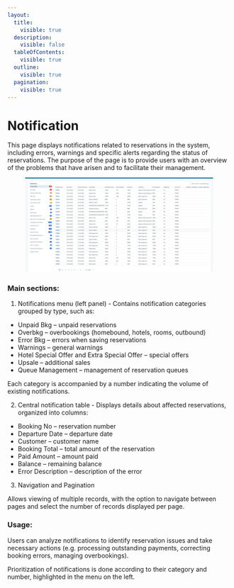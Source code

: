 ```yaml
---
layout:
  title:
    visible: true
  description:
    visible: false
  tableOfContents:
    visible: true
  outline:
    visible: true
  pagination:
    visible: true
---
```


# Notification

This page displays notifications related to reservations in the system, including errors, warnings and specific alerts regarding the status of reservations. The purpose of the page is to provide users with an overview of the problems that have arisen and to facilitate their management.&#x20;

<figure><img src="../.gitbook/assets/image (1) (1).png" alt=""><figcaption></figcaption></figure>

### Main sections:&#x20;

1. Notifications menu (left panel) - Contains notification categories grouped by type, such as:&#x20;

* Unpaid Bkg – unpaid reservations&#x20;
* Overbkg – overbookings (homebound, hotels, rooms, outbound)&#x20;
* Error Bkg – errors when saving reservations&#x20;
* Warnings – general warnings&#x20;
* Hotel Special Offer and Extra Special Offer – special offers&#x20;
* Upsale – additional sales&#x20;
* Queue Management – ​​management of reservation queues&#x20;

Each category is accompanied by a number indicating the volume of existing notifications.&#x20;

2. Central notification table - Displays details about affected reservations, organized into columns:&#x20;

* Booking No – reservation number&#x20;
* Departure Date – departure date&#x20;
* Customer – customer name&#x20;
* Booking Total – total amount of the reservation&#x20;
* Paid Amount – amount paid&#x20;
* Balance – remaining balance
* Error Description – description of the error&#x20;

3. Navigation and Pagination&#x20;

Allows viewing of multiple records, with the option to navigate between pages and select the number of records displayed per page.&#x20;

### Usage:&#x20;

Users can analyze notifications to identify reservation issues and take necessary actions (e.g. processing outstanding payments, correcting booking errors, managing overbookings).&#x20;

Prioritization of notifications is done according to their category and number, highlighted in the menu on the left.
